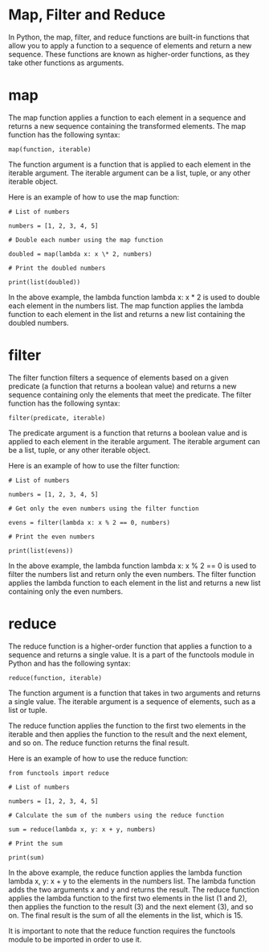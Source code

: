 # Map, Filter and Reduce
In Python, the map, filter, and reduce functions are built-in functions that allow you to apply a function to a sequence of elements and return a new sequence. These functions are known as higher-order functions, as they take other functions as arguments.

# map
The map function applies a function to each element in a sequence and returns a new sequence containing the transformed elements. The map function has the following syntax:

```
map(function, iterable)
```
The function argument is a function that is applied to each element in the iterable argument. The iterable argument can be a list, tuple, or any other iterable object.

Here is an example of how to use the map function:

```
# List of numbers

numbers = [1, 2, 3, 4, 5]

# Double each number using the map function

doubled = map(lambda x: x \* 2, numbers)

# Print the doubled numbers

print(list(doubled))
```
In the above example, the lambda function lambda x: x \* 2 is used to double each element in the numbers list. The map function applies the lambda function to each element in the list and returns a new list containing the doubled numbers.

# filter
The filter function filters a sequence of elements based on a given predicate (a function that returns a boolean value) and returns a new sequence containing only the elements that meet the predicate. The filter function has the following syntax:

```
filter(predicate, iterable)
```
The predicate argument is a function that returns a boolean value and is applied to each element in the iterable argument. The iterable argument can be a list, tuple, or any other iterable object.

Here is an example of how to use the filter function:

```
# List of numbers

numbers = [1, 2, 3, 4, 5]

# Get only the even numbers using the filter function

evens = filter(lambda x: x % 2 == 0, numbers)

# Print the even numbers

print(list(evens))
```
In the above example, the lambda function lambda x: x % 2 == 0 is used to filter the numbers list and return only the even numbers. The filter function applies the lambda function to each element in the list and returns a new list containing only the even numbers.

# reduce
The reduce function is a higher-order function that applies a function to a sequence and returns a single value. It is a part of the functools module in Python and has the following syntax:

```
reduce(function, iterable)
```
The function argument is a function that takes in two arguments and returns a single value. The iterable argument is a sequence of elements, such as a list or tuple.

The reduce function applies the function to the first two elements in the iterable and then applies the function to the result and the next element, and so on. The reduce function returns the final result.

Here is an example of how to use the reduce function:
```
from functools import reduce

# List of numbers

numbers = [1, 2, 3, 4, 5]

# Calculate the sum of the numbers using the reduce function

sum = reduce(lambda x, y: x + y, numbers)

# Print the sum

print(sum)
```
In the above example, the reduce function applies the lambda function lambda x, y: x + y to the elements in the numbers list. The lambda function adds the two arguments x and y and returns the result. The reduce function applies the lambda function to the first two elements in the list (1 and 2), then applies the function to the result (3) and the next element (3), and so on. The final result is the sum of all the elements in the list, which is 15.

It is important to note that the reduce function requires the functools module to be imported in order to use it.
